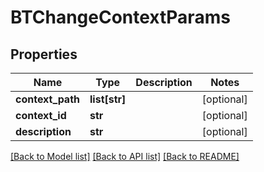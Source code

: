 # BTChangeContextParams

## Properties
Name | Type | Description | Notes
------------ | ------------- | ------------- | -------------
**context_path** | **list[str]** |  | [optional] 
**context_id** | **str** |  | [optional] 
**description** | **str** |  | [optional] 

[[Back to Model list]](../README.md#documentation-for-models) [[Back to API list]](../README.md#documentation-for-api-endpoints) [[Back to README]](../README.md)


